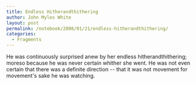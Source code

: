 ```yaml
---
title: Endless Hitherandthithering
author: John Myles White
layout: post
permalink: /notebook/2008/01/21/endless-hitherandthithering/
categories:
  - Fragments
---
```


He was continuously surprised anew by her endless hitherandthithering; moreso because he was never certain whither she went. He was not even certain that there was a definite direction -- that it was not movement for movement's sake he was watching.
